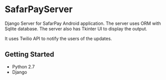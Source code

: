 # SafarPayServer

Django Server for SafarPay Android application. The server uses ORM with Sqlite database. The server also has Tkinter UI to display the output.

It uses Twilio API to notify the users of the updates.


## Getting Started
- Python 2.7
- Django
